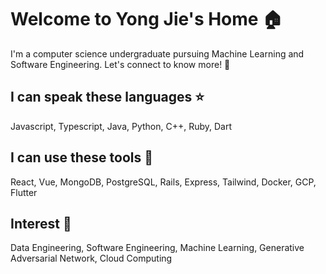 # Welcome to Yong Jie's Home 🏠

I'm a computer science undergraduate pursuing Machine Learning and Software Engineering. Let's connect to know more! 👐

## I can speak these languages ⭐

Javascript, Typescript, Java, Python, C++, Ruby, Dart

## I can use these tools 🔨

React, Vue, MongoDB, PostgreSQL, Rails, Express, Tailwind, Docker, GCP, Flutter

## Interest 💖

Data Engineering, Software Engineering, Machine Learning, Generative Adversarial Network, Cloud Computing
